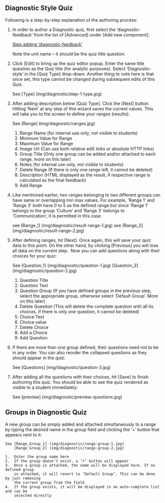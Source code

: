 Diagnostic Style Quiz
---------------------

Following is a step-by-step explanation of the authoring process:

1.  In order to author a Diagnostic quiz, first select the ‘diagnostic-feedback’
    from the list of [Advanced] under [Add new component]: 

    [Step adding ‘diagnostic-feedback’](img/diagnostic/add-diagnostic-quiz.jpg)

    Note the unit name – it should be the quiz title question.

2.  Click [Edit] to bring up the quiz editor popup. Enter the same title question as
    the Quiz title (for analytic purposes). Select ‘Diagnostic-style’ in the [Quiz Type]
    drop-down. Another thing to note here is that once set, this type cannot be changed
    during subsequent edits of this Quiz.

    See [Type]  (img/diagnostic/step-1-type.jpg)

3.  After adding description below [Quiz Type]. Click the [Next] button. Hitting ‘Next’
    at any step of this wizard saves the current values. This will take you to the screen
    to define your ranges (results): 

    See [Range] (img/diagnostic/ranges.jpg)

    1.  Range Name (for internal use only, not visible to students)
    2.  Minimum Value for Range
    3.  Maximum Value for Range
    4.  Image Url (Can use both relative edX links or absolute HTTP links)
    5.  Group Title (Only one group can be added and/or attached to each range,
        more on this later)
    6.  Notes (for internal use only, not visible to students)
    7.  Delete Range (If there is only one range left, it cannot be deleted)
    8.  Description (HTML displayed as the result, if respective range is calculated
        as the final feedback)
    9.  Add Range

4.  Like mentioned earlier, two ranges belonging to two different groups can have same or
    overlapping min max values. For example, ‘Range 1’ and ‘Range 3’ both have 0 to 5 as
    the defined range but since ‘Range 1’ belongs to the group ‘Culture’ and ‘Range 3’ belongs
    to ‘Communication’, it is permitted in this case.

     see [Range_1]  (img/diagnostic/result-range-1.jpg)
     see [Range_2]  (img/diagnostic/result-range-2.jpg)

5.  After defining ranges, hit [Next]. Once again, this will save your quiz data to this point.
    On the other hand, by clicking [Previous] you will lose all data on the current step.  Now you
    can add questions along with their choices for your quiz: 

    See [Question_1]    (img/diagnostic/question-1.jpg)
        [Question_2]    (img/diagnostic/question-2.jpg)

    1.  Question Title
    2.  Question Text
    3.  Question Group (If you have defined groups in the previous step, select
        the appropriate group, otherwise select ‘Default Group’. More on this later)
    4.  Delete Question (This will delete the complete question with all its choices.
        If there is only one question, it cannot be deleted)
    5.  Choice Text
    6.  Choice value
    7.  Delete Choice
    8.  Add a Choice
    9.  Add Question

6.  If there are more than one group defined, their questions need not to be in any order.
    You can also reorder the collapsed questions as they should appear in the quiz:

    See [Questions] (img/diagnostic/question-3.jpg)

7.  After adding all the questions with their choices, hit [Save] to finish authoring
    this quiz. You should be able to see the quiz rendered as visible to a student
    immediately:

     See [preview]  (img/diagnostic/preview-questions.jpg)


Groups in Diagnostic Quiz
-------------------------

A new group can be simply added and attached simultaneously to a range by typing the desired
name in the group field and clicking the ‘+’ button that appears next to it:

    See [Range_Group_1] (img/diagnostic/range-group-1.jpg)
        [Range_Group_2] (img/diagnostic/range-group-2.jpg)

    1.  Enter the group name here
    2.  If the group doesn’t exist, a ‘+’ button will appear
    3.  Once a group is attached, the name will be displayed here. If no defined group
        is attached, it will revert to ‘Default Group’. This can be done by just removing
        the current group from the field
    4.  If the group exists, it will be displayed in an auto-complete list and can be
        selected directly

